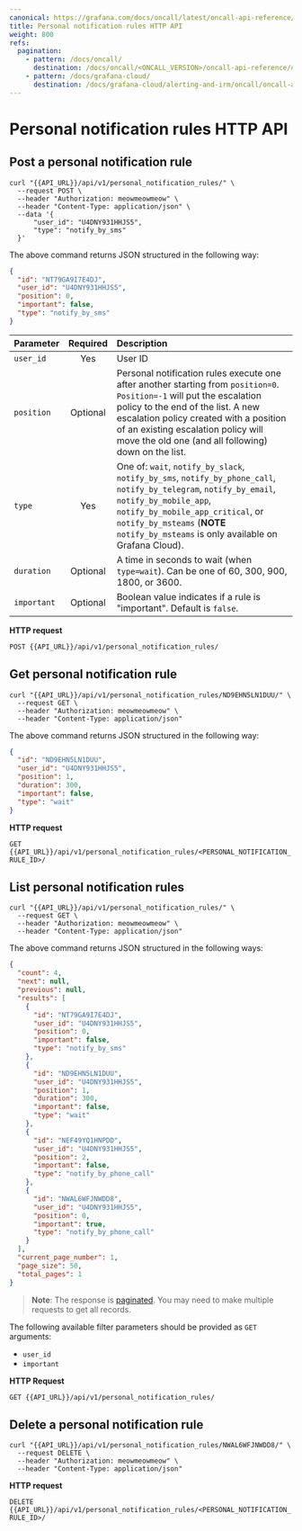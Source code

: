 ```yaml
---
canonical: https://grafana.com/docs/oncall/latest/oncall-api-reference/personal_notification_rules/
title: Personal notification rules HTTP API
weight: 800
refs:
  pagination:
    - pattern: /docs/oncall/
      destination: /docs/oncall/<ONCALL_VERSION>/oncall-api-reference/#pagination
    - pattern: /docs/grafana-cloud/
      destination: /docs/grafana-cloud/alerting-and-irm/oncall/oncall-api-reference/#pagination
---
```


# Personal notification rules HTTP API

## Post a personal notification rule

```shell
curl "{{API_URL}}/api/v1/personal_notification_rules/" \
  --request POST \
  --header "Authorization: meowmeowmeow" \
  --header "Content-Type: application/json" \
  --data '{
      "user_id": "U4DNY931HHJS5",
      "type": "notify_by_sms"
  }'
```

The above command returns JSON structured in the following way:

```json
{
  "id": "NT79GA9I7E4DJ",
  "user_id": "U4DNY931HHJS5",
  "position": 0,
  "important": false,
  "type": "notify_by_sms"
}
```

| Parameter   | Required | Description                                                                                                                                                                                                                                                                                         |
| ----------- | :------: | :-------------------------------------------------------------------------------------------------------------------------------------------------------------------------------------------------------------------------------------------------------------------------------------------------- |
| `user_id`   |   Yes    | User ID                                                                                                                                                                                                                                                                                             |
| `position`  | Optional | Personal notification rules execute one after another starting from `position=0`. `Position=-1` will put the escalation policy to the end of the list. A new escalation policy created with a position of an existing escalation policy will move the old one (and all following) down on the list. |
| `type`      |   Yes    | One of: `wait`, `notify_by_slack`, `notify_by_sms`, `notify_by_phone_call`, `notify_by_telegram`, `notify_by_email`, `notify_by_mobile_app`, `notify_by_mobile_app_critical`, or `notify_by_msteams` (**NOTE** `notify_by_msteams` is only available on Grafana Cloud).                                                                                                                                                                                |
| `duration`  | Optional | A time in seconds to wait (when `type=wait`). Can be one of 60, 300, 900, 1800, or 3600.                                                                                                                                                                                                                                               |
| `important` | Optional | Boolean value indicates if a rule is "important". Default is `false`.                                                                                                                                                                                                                               |

**HTTP request**

`POST {{API_URL}}/api/v1/personal_notification_rules/`

## Get personal notification rule

```shell
curl "{{API_URL}}/api/v1/personal_notification_rules/ND9EHN5LN1DUU/" \
  --request GET \
  --header "Authorization: meowmeowmeow" \
  --header "Content-Type: application/json"
```

The above command returns JSON structured in the following way:

```json
{
  "id": "ND9EHN5LN1DUU",
  "user_id": "U4DNY931HHJS5",
  "position": 1,
  "duration": 300,
  "important": false,
  "type": "wait"
}
```

**HTTP request**

`GET {{API_URL}}/api/v1/personal_notification_rules/<PERSONAL_NOTIFICATION_RULE_ID>/`

## List personal notification rules

```shell
curl "{{API_URL}}/api/v1/personal_notification_rules/" \
  --request GET \
  --header "Authorization: meowmeowmeow" \
  --header "Content-Type: application/json"
```

The above command returns JSON structured in the following ways:

```json
{
  "count": 4,
  "next": null,
  "previous": null,
  "results": [
    {
      "id": "NT79GA9I7E4DJ",
      "user_id": "U4DNY931HHJS5",
      "position": 0,
      "important": false,
      "type": "notify_by_sms"
    },
    {
      "id": "ND9EHN5LN1DUU",
      "user_id": "U4DNY931HHJS5",
      "position": 1,
      "duration": 300,
      "important": false,
      "type": "wait"
    },
    {
      "id": "NEF49YQ1HNPDD",
      "user_id": "U4DNY931HHJS5",
      "position": 2,
      "important": false,
      "type": "notify_by_phone_call"
    },
    {
      "id": "NWAL6WFJNWDD8",
      "user_id": "U4DNY931HHJS5",
      "position": 0,
      "important": true,
      "type": "notify_by_phone_call"
    }
  ],
  "current_page_number": 1,
  "page_size": 50,
  "total_pages": 1
}
```

> **Note**: The response is [paginated](ref:pagination). You may need to make multiple requests to get all records.

The following available filter parameters should be provided as `GET` arguments:

- `user_id`
- `important`

**HTTP Request**

`GET {{API_URL}}/api/v1/personal_notification_rules/`

## Delete a personal notification rule

```shell
curl "{{API_URL}}/api/v1/personal_notification_rules/NWAL6WFJNWDD8/" \
  --request DELETE \
  --header "Authorization: meowmeowmeow" \
  --header "Content-Type: application/json"
```

**HTTP request**

`DELETE {{API_URL}}/api/v1/personal_notification_rules/<PERSONAL_NOTIFICATION_RULE_ID>/`
